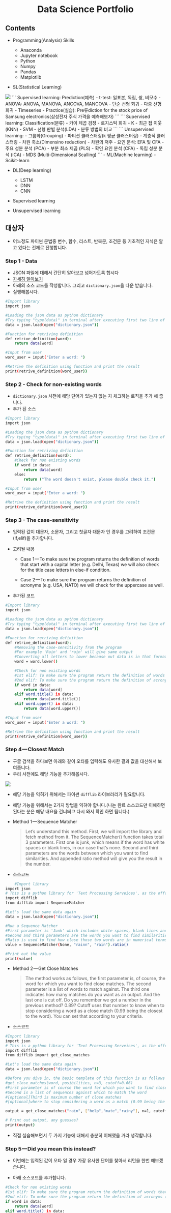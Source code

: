 

<h1 align="center">
  <br>
  <img src="https://user-images.githubusercontent.com/43984584/73836988-d4ecde00-4853-11ea-97d8-6089b597b0f1.png" alt="" width=""></a>
  <br>
  
  <br>
</h1>

<h1 align="center">Data Science Portfolio
</p>

## Contents
- Programming(Analysis) Skills
    - Anaconda
    - Jupyter notebook
    - Python
    - Numpy
    - Pandas
    - Matplotlib

- SL(Statistical Learning)
<img src="https://user-images.githubusercontent.com/43984584/73838510-2ea2d780-4857-11ea-9c3b-74808de00b22.png">
```
    Supervised learning: Prediction(예측)
    - t-test: 일표본, 독립, 쌍, 비모수
    - ANOVA: ANOVA, MANOVA, ANCOVA, MANCOVA
    - 단순 선형 회귀
    - 다중 선형 회귀
    - Timeseries 
        - Practice(실습): Pre류diction for the stock price of Samsung electronics(삼성전자 주식 가격을 예측해보자)
```
```
    Supervised learning: Classification(분류)
    - 카이 제곱 검정
    - 로지스틱 회귀
    - K - 최근 접 이웃(KNN)
    - SVM
    - 선형 판별 분석(LDA)
    - 분류 방법의 비교 
```
```
    Unsupervised learning: 
    - 그룹화(Grouping)
    - 파티션 클러스터링(k 평균 클러스터링)
    - 계층적 클러스터링
    - 차원 축소(Dimensino reduction)
        - 차원의 저주
        - 요인 분석: EFA 및 CFA
    - 주요 성분 분석 (PCA)
    - 부분 최소 제곱 (PLS)
    - 확인 요인 분석 (CFA)
    - 독립 성분 분석 (ICA)
    - MDS (Multi-Dimensional Scalling)
```
- ML(Machine learning)
    - Scikit-learn
    
- DL(Deep learning)
    - LSTM
    - DNN
    - CNN
    
- Supervised learning 
- Unsupervised learning

## 대상자

- 어느정도 파이썬 문법중 변수, 함수, 리스트, 반복문, 조건문 등 기초적인 지식은 알고 있다는 전제로 진행합니다.

### Step 1 - Data

- JSON 파일에 대해서 간단히 알아보고 넘어가도록 합시다
- [자세히 알아보기](https://developers.squarespace.com/what-is-json/)
- 아래의 소스 코드를 작성합니다. 그리고 `dictionary.json`을 다운 받습니다.
- 실행해봅시다.

```bash
#Import library
import json

#Loading the json data as python dictionary
#Try typing "type(data)" in terminal after executing first two line of this snippet
data = json.load(open("dictionary.json"))

#Function for retriving definition
def retrive_definition(word):
    return data[word]

#Input from user
word_user = input("Enter a word: ")

#Retrive the definition using function and print the result
print(retrive_definition(word_user))
```

### Step 2 - Check for non-existing words

- `dictionary.json` 사전에 해당 단어가 있는지 없는 지 체크하는 로직을 추가 해 줍니다.
- 추가 된 소스

```bash
#Import library
import json

#Loading the json data as python dictionary
#Try typing "type(data)" in terminal after executing first two line of this snippet
data = json.load(open("dictionary.json"))

#Function for retriving definition
def retrive_definition(word):
    #Check for non existing words
    if word in data:
        return data[word]
    else:
        return ("The word doesn't exist, please double check it.")

#Input from user
word_user = input("Enter a word: ")

#Retrive the definition using function and print the result
print(retrive_definition(word_user))
```

### Step 3 - The case-sensitivity

- 입력된 값이 대문자, 소문자, 그리고 첫글자 대문자 인 경우를 고려하여 조건문(if,elif)을 추가합니다.

- 고려될 내용

  - Case 1 — To make sure the program returns the definition of words that start with a capital letter (e.g. Delhi, Texas) we will also check for the title case letters in else-if condition.

  - Case 2 — To make sure the program returns the definition of acronyms (e.g. USA, NATO) we will check for the uppercase as well.

- 추가된 코드

```bash
#Import library
import json

#Loading the json data as python dictionary
#Try typing "type(data)" in terminal after executing first two line of this snippet
data = json.load(open("dictionary.json"))

#Function for retriving definition
def retrive_definition(word):
    #Removing the case-sensitivity from the program
    #For example 'Rain' and 'rain' will give same output
    #Converting all letters to lower because out data is in that format
    word = word.lower()

    #Check for non existing words
    #1st elif: To make sure the program return the definition of words that start with a capital letter (e.g. Delhi, Texas)
    #2nd elif: To make sure the program return the definition of acronyms (e.g. USA, NATO)
    if word in data:
        return data[word]
    elif word.title() in data:
        return data[word.title()]
    elif word.upper() in data:
        return data[word.upper()]

#Input from user
word_user = input("Enter a word: ")

#Retrive the definition using function and print the result
print(retrive_definition(word_user))
```

### Step 4 — Closest Match

- 구글 검색을 하다보면 아래와 같이 오타를 입력해도 유사한 결과 값을 대신해서 보여줍니다.
- 우리 사전에도 해당 기능을 추가해봅시다.

<img src = "https://cdn-images-1.medium.com/max/2600/1*dLzW8P3sVDiMfna6XP1Gzg.png" width = "" height=""></img>

- 해당 기능을 익히기 위해서는 파이썬 `difflib` 라이브러리가 필요합니다.
- 해당 기능을 위해서는 2가지 방법을 익혀야 합니다.(나는 완료 소스코드만 이해하면 된다는 분은 해당 내요을 건너띄고 다시 와서 확인 하면 됩니다.)

- Method 1 — Sequence Matcher
  > Let’s understand this method. First, we will import the library and fetch method from it. The SequenceMatcher() function takes total 3 parameters. First one is junk, which means if the word has white spaces or blank lines, in our case that’s none. Second and third parameters are the words between which you want to find similarities. And appended ratio method will give you the result in the number.

* 소스코드

```bash
    #Import library
import json
# This is a python library for 'Text Processing Serveices', as the offcial site suggests.
import difflib
from difflib import SequenceMatcher

#Let's load the same data again
data = json.load(open("dictionary.json"))

#Run a Sequence Matcher
#First parameter is 'Junk' which includes white spaces, blank lines and so onself.
#Second and third parameters are the words you want to find similarities in-between.
#Ratio is used to find how close those two words are in numerical terms
value = SequenceMatcher(None, "rainn", "rain").ratio()

#Print out the value
print(value)
```

- Method 2 — Get Close Matches

  > The method works as follows, the first parameter is, of course, the word for which you want to find close matches. The second parameter is a list of words to match against. The third one indicates how many matches do you want as an output. And the last one is cut off. Do you remember we got a number in the previous method? 0.89? Cutoff uses that number to know when to stop considering a word as a close match (0.99 being the closest to the word). You can set that according to your criteria.

* 소스코드

```bash
#Import library
import json
# This is a python library for 'Text Processing Serveices', as the offcial site suggests.
import difflib
from difflib import get_close_matches

#Let's load the same data again
data = json.load(open("dictionary.json"))

#Before you dive in, the basic template of this function is as follows
#get_close_matches(word, posibilities, n=3, cutoff=0.66)
#First parameter is of course the word for which you want to find close matches
#Second is a list of sequences against which to match the word
#[optional]Third is maximum number of close matches
#[optional]where to stop considering a word as a match (0.99 being the closest to word while 0.0 being otherwise)

output = get_close_matches("rain", ["help","mate","rainy"], n=1, cutoff = 0.75)

# Print out output, any guesses?
print(output)
```

- 직접 실습해보면서 두 가지 기능에 대해서 충분히 이해했을 거라 생각합니다.

### Step 5 — Did you mean this instead?

- 이번에는 입력된 값이 오타 일 경우 가장 유사한 단어를 찾아서 리턴을 한번 해보겠습니다.

- 아래 소스코드를 추가합니다.

```bash
#Check for non existing words
#1st elif: To make sure the program return the definition of words that start with a capital letter (e.g. Delhi, Texas)
#2nd elif: To make sure the program return the definition of acronyms (e.g. USA, NATO)
if word in data:
    return data[word]
elif word.title() in data:
    return data[word.title()]
elif word.upper() in data:
    return data[word.upper()]
#3rd elif: To find a similar word
#-- len > 0 because we can print only when the word has 1 or more close matches
#-- In the return statement, the last [0] represents the first element from the list of close matches
elif len(get_close_matches(word, data.keys())) > 0:
    return ("Did you mean %s instead?" % get_close_matches(word, data.keys())[0])
```

### Step 6 — Retrieving the definition

- 마지막으로 오타가 발생했을 때 가장 유사 단어를 찾아 준 다음 Y or N를 질문한 뒤에 로직을 처리 합니다.
- 아래의 소스 코드를 추가합니다.

```bash
elif len(get_close_matches(word, data.keys())) > 0:
    action = input("Did you mean %s instead? [y or n]: " % get_close_matches(word, data.keys())[0])
    #-- If the answers is yes, retrive definition of suggested word
    if (action == "y"):
        return data[get_close_matches(word, data.keys())[0]]
    elif (action == "n"):
        return ("The word doesn't exist, yet.")
    else:
        return ("We don't understand your entry. Apologies.")
```

### Step 7 — The Icing on the cake

- 마지막으로 여러 줄로 출력 되었던 단어의 정의를 한줄씩 잘라서 출력해보겠습니다.
- 소스코드

```bash
#Retrive the definition using function and print the result
output = retrive_definition(word_user)

#If a word has more than one definition, print them recursively
if type(output) == list:
    for item in output:
        print("-",item)
#For words having single definition
else:
    print("-",output)
```

## 최종 소스코드 - `dictionary.py`

```bash
# Import library
import json

# This is a python library for 'Text Processing Services', as the official site suggests.
# Loading the json data as python dictionary
from difflib import get_close_matches

# Loading the json data as python dictionary
# Try typing "type(data)" in terminal after executing first two line of this snippet
data = json.load(open("dictionary.json"))

# Function for retriving definition


def retrive_definition(word):

    # Removing the case-sensitivity from the program
    # For example 'Rain' and 'rain' will give same output
    # Converting all letters to lower because out data is in that format

    word = word.lower()

    # Check for non existing words
    # 1st elif: To make sure the program return the definition of words that start with a capital letter (e.g. Delhi, Texas)
    # 2nd elif: To make sure the program return the definition of acronyms (e.g. USA, NATO)
    # 3rd elif: To find a similar word
    # -- len > 0 because we can print only when the word has 1 or more close matches
    # -- In the return statement, the last [0] represents the first element from the list of close matches

    if word in data:
        return data[word]
    elif word.title() in data:
        return data[word.title()]
    elif word.upper() in data:
        return data[word.upper()]
    elif len(get_close_matches(word, data.keys())) > 0:
        action = input("Did you mean %s instead? [Y or N]: " % get_close_matches(
            word, data.keys())[0])

        if (action == "Y"):
            return data[get_close_matches(word, data.keys())[0]]
        elif (action == "N"):
            return ("The word doesn't exist, yet")
        else:
            return ("We don't understand your entry. Apologies.")


# Input from user
word_user = input("Enter a word: ")

# Retrive the definition using function and print the result
output = retrive_definition(word_user)

# If a word has more than one definition, print them recursively
if type(output) == list:
    for item in output:
        print("-", item)

# For words having single definition
else:
    print("-", output)

```

## 기타

- 한글로 만들어진 단어사전으로 추가 실습을 해보면 유용한 기능으로 생각됩니다.
